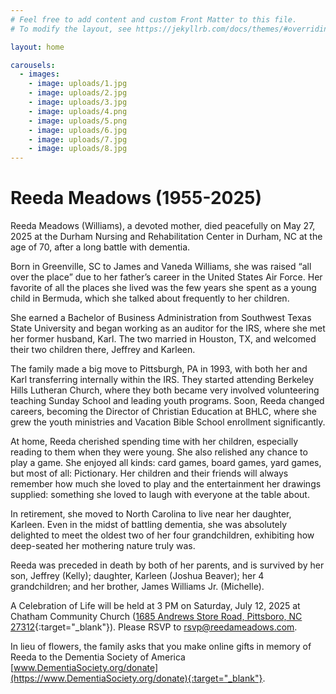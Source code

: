 ```yaml
---
# Feel free to add content and custom Front Matter to this file.
# To modify the layout, see https://jekyllrb.com/docs/themes/#overriding-theme-defaults

layout: home

carousels:
  - images:
    - image: uploads/1.jpg
    - image: uploads/2.jpg
    - image: uploads/3.jpg
    - image: uploads/4.png
    - image: uploads/5.png
    - image: uploads/6.jpg
    - image: uploads/7.jpg
    - image: uploads/8.jpg
---
```


# Reeda Meadows (1955-2025)

Reeda Meadows (Williams), a devoted mother, died peacefully on May 27, 2025
at the Durham Nursing and Rehabilitation Center in Durham, NC at the age of 70, after a long battle with dementia.

Born in Greenville, SC to James and Vaneda Williams, she was raised “all over the place”
due to her father’s career in the United States Air Force.
Her favorite of all the places she lived was the few years she spent as a young child in Bermuda,
which she talked about frequently to her children.

She earned a Bachelor of Business Administration from Southwest Texas State University
and began working as an auditor for the IRS, where she met her former husband, Karl.
The two married in Houston, TX, and welcomed their two children there, Jeffrey and Karleen.

The family made a big move to Pittsburgh, PA in 1993,
with both her and Karl transferring internally within the IRS.
They started attending Berkeley Hills Lutheran Church,
where they both became very involved volunteering teaching Sunday School and leading youth programs.
Soon, Reeda changed careers, becoming the Director of Christian Education at BHLC,
where she grew the youth ministries and Vacation Bible School enrollment significantly.

At home, Reeda cherished spending time with her children,
especially reading to them when they were young.
She also relished any chance to play a game.
She enjoyed all kinds: card games, board games, yard games, but most of all: Pictionary.
Her children and their friends will always remember how much she loved to play and
the entertainment her drawings supplied: something she loved to laugh with everyone at the table about.

In retirement, she moved to North Carolina to live near her daughter, Karleen.
Even in the midst of battling dementia, she was absolutely delighted to meet the oldest two of her four grandchildren,
exhibiting how deep-seated her mothering nature truly was.

Reeda was preceded in death by both of her parents,
and is survived by her son, Jeffrey (Kelly); daughter, Karleen (Joshua Beaver);
her 4 grandchildren; and her brother, James Williams Jr. (Michelle).

A Celebration of Life will be held at 3 PM on Saturday, July 12, 2025 at Chatham Community Church
([1685 Andrews Store Road, Pittsboro, NC 27312](https://maps.app.goo.gl/b1hhNpw4y3QrbpMo9){:target="_blank"}).
Please RSVP to [rsvp@reedameadows.com](mailto:rsvp@reedameadows.com).

In lieu of flowers, the family asks that you make online gifts in memory of Reeda to the Dementia Society of America
[www.DementiaSociety.org/donate](https://www.DementiaSociety.org/donate){:target="_blank"}.

